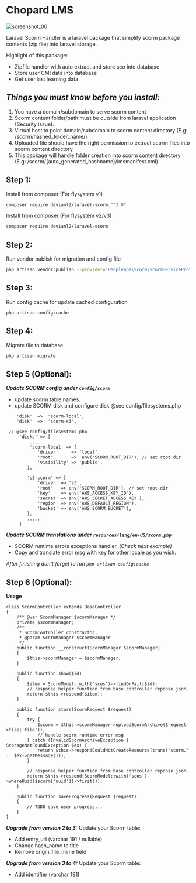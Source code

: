 # Chopard LMS

![screenshot_06](https://user-images.githubusercontent.com/48445639/219708910-52ee8234-bd4d-45bd-87e6-4e992dc36a0c.png)

Laravel Scorm Handler is a laravel package that simplify scorm package contents (zip file) into laravel storage.

Highlight of this package:
- Zipfile handler with auto extract and store sco into database
- Store user CMI data into database
- Get user last learning data

## _Things you must know before you install:_
1) You have a domain/subdomain to serve scorm content
2) Scorm content folder/path must be outside from laravel application (Security issue).
3) Virtual host to point domain/subdomain to scorm content directory (E.g: /scorm/hashed_folder_name/)
4) Uploaded file should have the right permission to extract scorm files into scorm content directory
5) This package will handle folder creation into scorm content directory (E.g: /scorm/{auto_generated_hashname}/imsmanifest.xml)


## Step 1:
Install from composer (For flysystem v1)
```sh
composer require devianl2/laravel-scorm:"^3.0"
```

Install from composer (For flysystem v2/v3)
```sh
composer require devianl2/laravel-scorm
```

## Step 2:
Run vendor publish for migration and config file
```sh
php artisan vendor:publish --provider="Peopleaps\Scorm\ScormServiceProvider"
```

## Step 3:
Run config cache for update cached configuration
```sh
php artisan config:cache
```

## Step 4:
Migrate file to database
```sh
php artisan migrate
```

## Step 5 (Optional):
***Update SCORM config under `config/scorm`***
- update scorm table names.
- update SCORM disk and configure disk @see config/filesystems.php
```
    'disk'  =>  'scorm-local',
    'disk'  =>  'scorm-s3',

 // @see config/filesystems.php
     'disks' => [
         .....
         'scorm-local' => [
            'driver'     => 'local',
            'root'       =>  env('SCORM_ROOT_DIR'), // set root dir
            'visibility' => 'public',
        ],

        's3-scorm' => [
            'driver' => 's3',
            'root'   => env('SCORM_ROOT_DIR'), // set root dir
            'key'    => env('AWS_ACCESS_KEY_ID'),
            'secret' => env('AWS_SECRET_ACCESS_KEY'),
            'region' => env('AWS_DEFAULT_REGION'),
            'bucket' => env('AWS_SCORM_BUCKET'),
        ],
        .....
     ]
```
***Update SCORM translations under `resources/lang/en-US/scorm.php`***
- SCORM runtime errors exceptions handler, *(Check next example)*
- Copy and translate error msg with key for other locale as you wish.
  
*After finishing don't forget to run `php artisan config:cache`*

  
## Step 6 (Optional):

**Usage**
```
class ScormController extends BaseController
{
    /** @var ScormManager $scormManager */
    private $scormManager;
    /**
     * ScormController constructor.
     * @param ScormManager $scormManager
     */
    public function __construct(ScormManager $scormManager)
    {
        $this->scormManager = $scormManager;
    }

    public function show($id)
    {
        $item = ScormModel::with('scos')->findOrFail($id);
        // response helper function from base controller reponse json.
        return $this->respond($item);
    }

    public function store(ScormRequest $request)
    {
        try {
            $scorm = $this->scormManager->uploadScormArchive($request->file('file'));
            // handle scorm runtime error msg
        } catch (InvalidScormArchiveException | StorageNotFoundException $ex) {
            return $this->respondCouldNotCreateResource(trans('scorm.' .  $ex->getMessage()));
        }

        // response helper function from base controller reponse json.
        return $this->respond(ScormModel::with('scos')->whereUuid($scorm['uuid'])->first());
    }

    public function saveProgress(Request $request)
    {
        // TODO save user progress...
    }
}
```

***Upgrade from version 2 to 3:***
Update your Scorm table:
- Add entry_url (varchar 191 / nullable)
- Change hash_name to title
- Remove origin_file_mime field

***Upgrade from version 3 to 4:***
Update your Scorm table:
- Add identifier (varchar 191)


